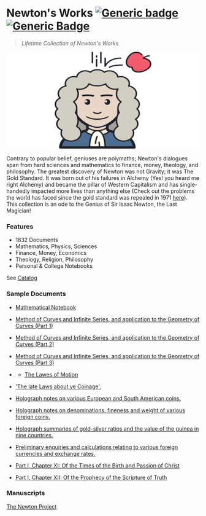 # Newton's Works [![Generic badge](https://img.shields.io/twitter/follow/KarmakarDebdut?style=social)](https://twitter.com/KarmakarDebdut) [![Generic Badge](https://img.shields.io/twitter/url?style=social&url=https%3A%2F%2Fctt.ac%2F9y3cf)](https://ctt.ac/9y3cf)

> _Lifetime Collection of Newton's Works_

![Logo](/newton.png)

Contrary to popular belief, geniuses are polymaths; Newton's dialogues span from hard sciences and mathematics to finance, money, theology, and philosophy. The greatest discovery of Newton was not Gravity; it was The Gold Standard. It was born out of his failures in Alchemy (Yes! you heard me right Alchemy) and became the pillar of Western Capitalism and has single-handedly impacted more lives than anything else (Check out the problems the world has faced since the gold standard was repealed in 1971 [here](wtfhappenedin1971.com)). This collection is an ode to the Genius of Sir Isaac Newton, the Last Magician!

### Features

- 1832 Documents
- Mathematics, Physics, Sciences
- Finance, Money, Economics
- Theology, Religion, Philosophy
- Personal & College Notebooks

See [Catalog](/Catalog.md)

### Sample Documents

- [Mathematical Notebook](https://github.com/Debdut/newton-works/blob/master/works/pdf/Mathematical%20-%20Isaac%20Newton%20%5BNATP00128%5D.pdf)
- [Method of Curves and Infinite Series, and application to the Geometry of Curves (Part 1)](https://github.com/Debdut/newton-works/blob/master/works/pdf/Method%20of%20Curves%20and%20Infinite%20Series,%20and%20-%20Isaac%20Newton%20%5BNATP00296%5D.pdf)
- [Method of Curves and Infinite Series, and application to the Geometry of Curves (Part 2)](https://github.com/Debdut/newton-works/blob/master/works/pdf/Method%20of%20Curves%20and%20Infinite%20Series,%20and%20-%20Isaac%20Newton%20%5BNATP00297%5D.pdf)
- [Method of Curves and Infinite Series, and application to the Geometry of Curves (Part 3)](https://github.com/Debdut/newton-works/blob/master/works/pdf/Method%20of%20Curves%20and%20Infinite%20Series,%20and%20-%20Isaac%20Newton%20%5BNATP00298%5D.pdf)
- - [The Lawes of Motion](https://github.com/Debdut/newton-works/blob/master/works/pdf/The%20Lawes%20of%20-%20Isaac%20Newton%20%5BNATP00105%5D.pdf)


- ['The late Laws about ye Coinage'.](https://github.com/Debdut/newton-works/blob/master/works/pdf/'The%20late%20Laws%20about%20ye%20-%20Isaac%20Newton%20%5BMINT00260%5D.pdf)
- [Holograph notes on various European and South American coins.](https://github.com/Debdut/newton-works/blob/master/works/pdf/Holograph%20notes%20on%20various%20European%20and%20South%20-%20Isaac%20Newton%20%5BMINT00240%5D.pdf)
- [Holograph notes on denominations, fineness and weight of various foreign coins.](https://github.com/Debdut/newton-works/blob/master/works/pdf/Holograph%20notes%20on%20denominations,%20fineness%20and%20-%20Isaac%20Newton%20%5BMINT00237%5D.pdf)
- [Holograph summaries of gold-silver ratios and the value of the guinea in nine countries.](https://github.com/Debdut/newton-works/blob/master/works/pdf/Holograph%20summaries%20of%20gold-silver%20ratios%20and%20the%20-%20Isaac%20Newton%20%5BMINT00249%5D.pdf)
- [Preliminary enquiries and calculations relating to various foreign currencies and exchange rates.](https://github.com/Debdut/newton-works/blob/master/works/pdf/Preliminary%20enquiries%20and%20calculations%20relating%20-%20Isaac%20Newton%20%5BMINT00250%5D.pdf)



- [Part I, Chapter XI: Of the Times of the Birth and Passion of Christ](https://github.com/Debdut/newton-works/blob/master/works/pdf/Part%20I,%20Chapter%20XI!%20Of%20the%20Times%20of%20the%20Birth%20and%20-%20Isaac%20Newton%20%5BTHEM00205%5D.pdf)
- [Part I, Chapter XII: Of the Prophecy of the Scripture of Truth](https://github.com/Debdut/newton-works/blob/master/works/pdf/Part%20I,%20Chapter%20XII!%20Of%20the%20Prophecy%20of%20the%20-%20Isaac%20Newton%20%5BTHEM00206%5D.pdf)


### Manuscripts

[The Newton Project](http://www.newtonproject.ox.ac.uk/texts/newtons-works/mathematical)